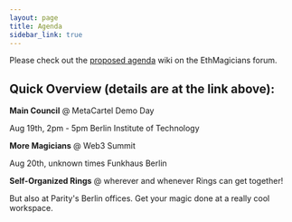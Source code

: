 ```yaml
---
layout: page
title: Agenda
sidebar_link: true
---
```


Please check out the [proposed agenda](https://ethereum-magicians.org/t/fem-council-sessions-of-berlin-2019-all-source/3535) wiki on the EthMagicians forum.


## Quick Overview (details are at the link above):


**Main Council** @ MetaCartel Demo Day 

Aug 19th, 2pm - 5pm
Berlin Institute of Technology


**More Magicians** @ Web3 Summit

Aug 20th, unknown times
Funkhaus Berlin


**Self-Organized Rings** @ wherever and whenever Rings can get together!

But also at Parity's Berlin offices. Get your magic done at a really cool workspace.
